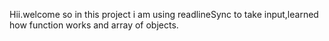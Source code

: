 Hii.welcome so in this project i am using readlineSync to take input,learned how function works and array of objects.
